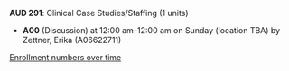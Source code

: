 **AUD 291**: Clinical Case Studies/Staffing (1 units)

- **A00** (Discussion) at 12:00 am–12:00 am on Sunday (location TBA) by Zettner, Erika (A06622711)

[Enrollment numbers over time](./AUD291.tsv)
